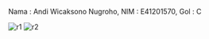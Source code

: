 Nama : Andi Wicaksono Nugroho,
NIM : E41201570,
Gol : C


![r1](https://user-images.githubusercontent.com/75154388/136362810-91c9c2ef-2b95-4acb-9d94-7106db6eb9d7.png)
![r2](https://user-images.githubusercontent.com/75154388/136362998-bca2e159-9d5b-43d8-81ed-584c33aaf3fe.png)
